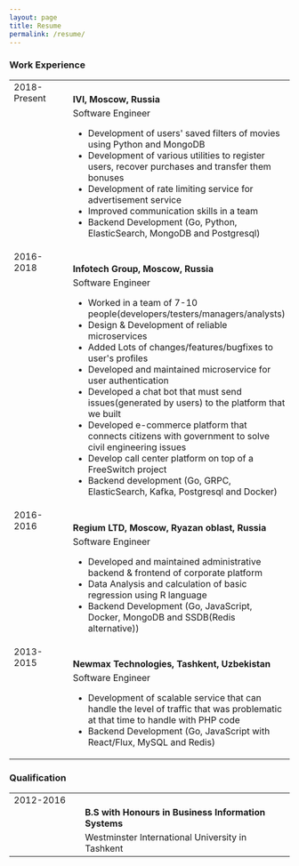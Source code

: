 ```yaml
---
layout: page
title: Resume
permalink: /resume/
---
```


<h3> Work Experience </h3>
<table>
    <tr>
        <td style="vertical-align: top; width: 7em">2018-Present</td>
        <td>
            <h4 style="margin-bottom: 5px">IVI, Moscow, Russia</h4>
            <span class="post-meta">Software Engineer</span>
            <ul class="">
                <li>Development of users' saved filters of movies using Python and MongoDB</li>
                <li>Development of various utilities to register users, recover purchases and transfer them bonuses</li>
                <li>Development of rate limiting service for advertisement service</li>
                <li>Improved communication skills in a team</li>
                <li>Backend Development (Go, Python, ElasticSearch, MongoDB and Postgresql)</li>
            </ul>
        </td>
    </tr>
    <tr>
        <td style="vertical-align: top; width: 7em">2016-2018</td>
        <td>
            <h4 style="margin-bottom: 5px">Infotech Group, Moscow, Russia</h4>
            <span class="post-meta">Software Engineer</span>
            <ul class="">
                <li>Worked in a team of 7-10 people(developers/testers/managers/analysts)</li>
                <li>Design & Development of reliable microservices</li>
                <li>Added Lots of changes/features/bugfixes to user's profiles</li>
                <li>Developed and maintained microservice for user authentication</li>
                <li>Developed a chat bot that must send issues(generated by users) to the platform that we built</li>
                <li>Developed e-commerce platform that connects citizens with government to solve civil engineering issues</li>
                <li>Develop call center platform on top of a FreeSwitch project</li>
                <li>Backend development (Go, GRPC, ElasticSearch, Kafka, Postgresql and Docker)</li>
            </ul>
        </td>
    </tr>
    <tr>
        <td style="vertical-align: top; width: 7em">2016-2016</td>
        <td>
            <h4 style="margin-bottom: 5px">Regium LTD, Moscow, Ryazan oblast, Russia</h4>
            <span class="post-meta">Software Engineer</span>
            <ul class="">
                <li>Develop​ed ​and​ ​maintain​ed ​administrative​ ​backend​ & ​frontend​ ​of​ ​corporate platform</li>
                <li>Data​ ​Analysis​ ​and​ ​calculation​ ​of​ ​basic​ ​regression​ ​using​ ​R​ ​language</li>
                <li>Backend Development (​Go,​ ​JavaScript,​ ​Docker,​ ​MongoDB and ​SSDB(Redis alternative))</li>
            </ul>
        </td>
    </tr>
    <tr>
        <td style="vertical-align: top; width: 7em">2013-2015</td>
        <td>
            <h4 style="margin-bottom: 5px">Newmax Technologies, Tashkent, Uzbekistan</h4>
            <span class="post-meta">Software Engineer</span>
            <ul class="">
                <li>Develop​ment of ​scalable service that can handle the level of traffic that was problematic at that time to handle with PHP code</li>
                <li>Backend Development (​Go,​ JavaScript with React/Flux,​ ​MySQL and ​Redis)</li>
            </ul>
        </td>
    </tr>
</table>

<h3>Qualification</h3>
<table>
    <tr>
        <td style="vertical-align: top; width: 7em">2012-2016</td>
        <td>
            <h4 style="margin-bottom: 5px">B.S with Honours in Business Information Systems</h4>
            <span class="post-meta">Westminster International University in Tashkent</span>
        </td>
    </tr>
</table>
